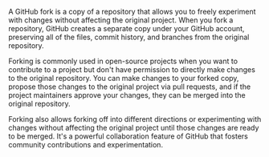 A GitHub fork is a copy of a repository that allows you to freely experiment with changes without affecting the original project. When you fork a repository, GitHub creates a separate copy under your GitHub account, preserving all of the files, commit history, and branches from the original repository.

Forking is commonly used in open-source projects when you want to contribute to a project but don't have permission to directly make changes to the original repository. You can make changes to your forked copy, propose those changes to the original project via pull requests, and if the project maintainers approve your changes, they can be merged into the original repository.

Forking also allows forking off into different directions or experimenting with changes without affecting the original project until those changes are ready to be merged. It's a powerful collaboration feature of GitHub that fosters community contributions and experimentation.
